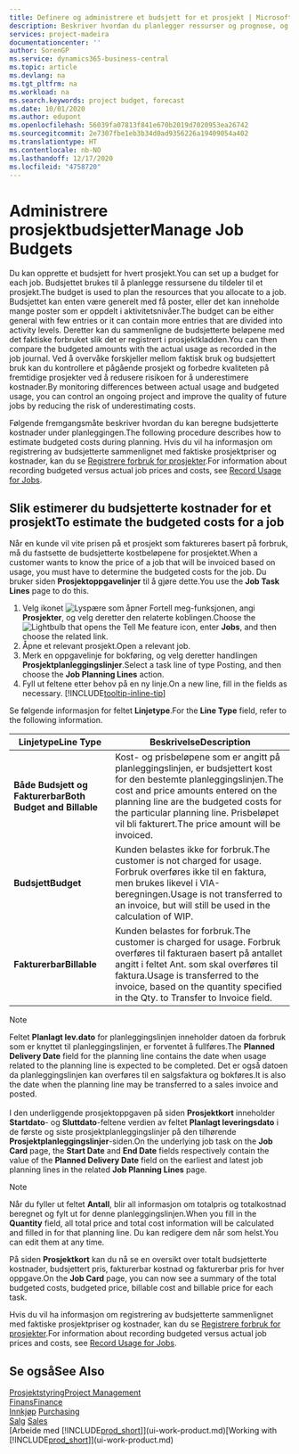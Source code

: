 ```yaml
---
title: Definere og administrere et budsjett for et prosjekt | Microsoft-dokumentasjon
description: Beskriver hvordan du planlegger ressurser og prognose, og styrer prosjektkostnader ved å definere et budsjett for hvert prosjekt.
services: project-madeira
documentationcenter: ''
author: SorenGP
ms.service: dynamics365-business-central
ms.topic: article
ms.devlang: na
ms.tgt_pltfrm: na
ms.workload: na
ms.search.keywords: project budget, forecast
ms.date: 10/01/2020
ms.author: edupont
ms.openlocfilehash: 56039fa07813f841e670b2019d7020953ea26742
ms.sourcegitcommit: 2e7307fbe1eb3b34d0ad9356226a19409054a402
ms.translationtype: HT
ms.contentlocale: nb-NO
ms.lasthandoff: 12/17/2020
ms.locfileid: "4758720"
---
```

# <a name="manage-job-budgets"></a><span data-ttu-id="4af0e-103">Administrere prosjektbudsjetter</span><span class="sxs-lookup"><span data-stu-id="4af0e-103">Manage Job Budgets</span></span>
<span data-ttu-id="4af0e-104">Du kan opprette et budsjett for hvert prosjekt.</span><span class="sxs-lookup"><span data-stu-id="4af0e-104">You can set up a budget for each job.</span></span> <span data-ttu-id="4af0e-105">Budsjettet brukes til å planlegge ressursene du tildeler til et prosjekt.</span><span class="sxs-lookup"><span data-stu-id="4af0e-105">The budget is used to plan the resources that you allocate to a job.</span></span> <span data-ttu-id="4af0e-106">Budsjettet kan enten være generelt med få poster, eller det kan inneholde mange poster som er oppdelt i aktivitetsnivåer.</span><span class="sxs-lookup"><span data-stu-id="4af0e-106">The budget can be either general with few entries or it can contain more entries that are divided into activity levels.</span></span> <span data-ttu-id="4af0e-107">Deretter kan du sammenligne de budsjetterte beløpene med det faktiske forbruket slik det er registrert i prosjektkladden.</span><span class="sxs-lookup"><span data-stu-id="4af0e-107">You can then compare the budgeted amounts with the actual usage as recorded in the job journal.</span></span> <span data-ttu-id="4af0e-108">Ved å overvåke forskjeller mellom faktisk bruk og budsjettert bruk kan du kontrollere et pågående prosjekt og forbedre kvaliteten på fremtidige prosjekter ved å redusere risikoen for å underestimere kostnader.</span><span class="sxs-lookup"><span data-stu-id="4af0e-108">By monitoring differences between actual usage and budgeted usage, you can control an ongoing project and improve the quality of future jobs by reducing the risk of underestimating costs.</span></span>

<span data-ttu-id="4af0e-109">Følgende fremgangsmåte beskriver hvordan du kan beregne budsjetterte kostnader under planleggingen.</span><span class="sxs-lookup"><span data-stu-id="4af0e-109">The following procedure describes how to estimate budgeted costs during planning.</span></span> <span data-ttu-id="4af0e-110">Hvis du vil ha informasjon om registrering av budsjetterte sammenlignet med faktiske prosjektpriser og kostnader, kan du se [Registrere forbruk for prosjekter](projects-how-record-job-usage.md).</span><span class="sxs-lookup"><span data-stu-id="4af0e-110">For information about recording budgeted versus actual job prices and costs, see [Record Usage for Jobs](projects-how-record-job-usage.md).</span></span>  

## <a name="to-estimate-the-budgeted-costs-for-a-job"></a><a name="JobBudgetCosts"></a> <span data-ttu-id="4af0e-111">Slik estimerer du budsjetterte kostnader for et prosjekt</span><span class="sxs-lookup"><span data-stu-id="4af0e-111">To estimate the budgeted costs for a job</span></span>
<span data-ttu-id="4af0e-112">Når en kunde vil vite prisen på et prosjekt som faktureres basert på forbruk, må du fastsette de budsjetterte kostbeløpene for prosjektet.</span><span class="sxs-lookup"><span data-stu-id="4af0e-112">When a customer wants to know the price of a job that will be invoiced based on usage, you must have to determine the budgeted costs for the job.</span></span> <span data-ttu-id="4af0e-113">Du bruker siden **Prosjektoppgavelinjer** til å gjøre dette.</span><span class="sxs-lookup"><span data-stu-id="4af0e-113">You use the **Job Task Lines** page to do this.</span></span>

1. <span data-ttu-id="4af0e-114">Velg ikonet ![Lyspære som åpner Fortell meg-funksjonen](media/ui-search/search_small.png "Fortell hva du vil gjøre"), angi **Prosjekter**, og velg deretter den relaterte koblingen.</span><span class="sxs-lookup"><span data-stu-id="4af0e-114">Choose the ![Lightbulb that opens the Tell Me feature](media/ui-search/search_small.png "Tell me what you want to do") icon, enter **Jobs**, and then choose the related link.</span></span>  
2. <span data-ttu-id="4af0e-115">Åpne et relevant prosjekt.</span><span class="sxs-lookup"><span data-stu-id="4af0e-115">Open a relevant job.</span></span>
3. <span data-ttu-id="4af0e-116">Merk en oppgavelinje for bokføring, og velg deretter handlingen **Prosjektplanleggingslinjer**.</span><span class="sxs-lookup"><span data-stu-id="4af0e-116">Select a task line of type Posting, and then choose the **Job Planning Lines** action.</span></span>
4. <span data-ttu-id="4af0e-117">Fyll ut feltene etter behov på en ny linje.</span><span class="sxs-lookup"><span data-stu-id="4af0e-117">On a new line, fill in the fields as necessary.</span></span> [!INCLUDE[tooltip-inline-tip](includes/tooltip-inline-tip_md.md)]   

<span data-ttu-id="4af0e-118">Se følgende informasjon for feltet **Linjetype**.</span><span class="sxs-lookup"><span data-stu-id="4af0e-118">For the **Line Type** field, refer to the following information.</span></span>  

| <span data-ttu-id="4af0e-119">Linjetype</span><span class="sxs-lookup"><span data-stu-id="4af0e-119">Line Type</span></span> | <span data-ttu-id="4af0e-120">Beskrivelse</span><span class="sxs-lookup"><span data-stu-id="4af0e-120">Description</span></span> |
| --- | --- |
| <span data-ttu-id="4af0e-121">**Både Budsjett og Fakturerbar**</span><span class="sxs-lookup"><span data-stu-id="4af0e-121">**Both Budget and Billable**</span></span> |<span data-ttu-id="4af0e-122">Kost- og prisbeløpene som er angitt på planleggingslinjen, er budsjettert kost for den bestemte planleggingslinjen.</span><span class="sxs-lookup"><span data-stu-id="4af0e-122">The cost and price amounts entered on the planning line are the budgeted costs for the particular planning line.</span></span> <span data-ttu-id="4af0e-123">Prisbeløpet vil bli fakturert.</span><span class="sxs-lookup"><span data-stu-id="4af0e-123">The price amount will be invoiced.</span></span> |
| <span data-ttu-id="4af0e-124">**Budsjett**</span><span class="sxs-lookup"><span data-stu-id="4af0e-124">**Budget**</span></span> |<span data-ttu-id="4af0e-125">Kunden belastes ikke for forbruk.</span><span class="sxs-lookup"><span data-stu-id="4af0e-125">The customer is not charged for usage.</span></span> <span data-ttu-id="4af0e-126">Forbruk overføres ikke til en faktura, men brukes likevel i VIA-beregningen.</span><span class="sxs-lookup"><span data-stu-id="4af0e-126">Usage is not transferred to an invoice, but will still be used in the calculation of WIP.</span></span> |
| <span data-ttu-id="4af0e-127">**Fakturerbar**</span><span class="sxs-lookup"><span data-stu-id="4af0e-127">**Billable**</span></span> |<span data-ttu-id="4af0e-128">Kunden belastes for forbruk.</span><span class="sxs-lookup"><span data-stu-id="4af0e-128">The customer is charged for usage.</span></span> <span data-ttu-id="4af0e-129">Forbruk overføres til fakturaen basert på antallet angitt i feltet Ant. som skal overføres til faktura.</span><span class="sxs-lookup"><span data-stu-id="4af0e-129">Usage is transferred to the invoice, based on the quantity specified in the Qty. to Transfer to Invoice field.</span></span> |

> [!NOTE]  
> <span data-ttu-id="4af0e-130">Feltet **Planlagt lev.dato** for planleggingslinjen inneholder datoen da forbruk som er knyttet til planleggingslinjen, er forventet å fullføres.</span><span class="sxs-lookup"><span data-stu-id="4af0e-130">The **Planned Delivery Date** field for the planning line contains the date when usage related to the planning line is expected to be completed.</span></span> <span data-ttu-id="4af0e-131">Det er også datoen da planleggingslinjen kan overføres til en salgsfaktura og bokføres.</span><span class="sxs-lookup"><span data-stu-id="4af0e-131">It is also the date when the planning line may be transferred to a sales invoice and posted.</span></span> <br /><br /> <span data-ttu-id="4af0e-132">I den underliggende prosjektoppgaven på siden **Prosjektkort** inneholder **Startdato**- og **Sluttdato**-feltene verdien av feltet **Planlagt leveringsdato** i de første og siste prosjektplanleggingslinjer på den tilhørende **Prosjektplanleggingslinjer**-siden.</span><span class="sxs-lookup"><span data-stu-id="4af0e-132">On the underlying job task on the **Job Card** page, the **Start Date** and **End Date** fields respectively contain the value of the **Planned Delivery Date** field on the earliest and latest job planning lines in the related **Job Planning Lines** page.</span></span>

> [!NOTE]  
>   <span data-ttu-id="4af0e-133">Når du fyller ut feltet **Antall**, blir all informasjon om totalpris og totalkostnad beregnet og fylt ut for denne planleggingslinjen.</span><span class="sxs-lookup"><span data-stu-id="4af0e-133">When you fill in the **Quantity** field, all total price and total cost information will be calculated and filled in for that planning line.</span></span> <span data-ttu-id="4af0e-134">Du kan redigere dem når som helst.</span><span class="sxs-lookup"><span data-stu-id="4af0e-134">You can edit them at any time.</span></span>

<span data-ttu-id="4af0e-135">På siden **Prosjektkort** kan du nå se en oversikt over totalt budsjetterte kostnader, budsjettert pris, fakturerbar kostnad og fakturerbar pris for hver oppgave.</span><span class="sxs-lookup"><span data-stu-id="4af0e-135">On the **Job Card** page, you can now see a summary of the total budgeted costs, budgeted price, billable cost and billable price for each task.</span></span>

<span data-ttu-id="4af0e-136">Hvis du vil ha informasjon om registrering av budsjetterte sammenlignet med faktiske prosjektpriser og kostnader, kan du se [Registrere forbruk for prosjekter](projects-how-record-job-usage.md).</span><span class="sxs-lookup"><span data-stu-id="4af0e-136">For information about recording budgeted versus actual job prices and costs, see [Record Usage for Jobs](projects-how-record-job-usage.md).</span></span>

## <a name="see-also"></a><span data-ttu-id="4af0e-137">Se også</span><span class="sxs-lookup"><span data-stu-id="4af0e-137">See Also</span></span>
[<span data-ttu-id="4af0e-138">Prosjektstyring</span><span class="sxs-lookup"><span data-stu-id="4af0e-138">Project Management</span></span>](projects-manage-projects.md)  
[<span data-ttu-id="4af0e-139">Finans</span><span class="sxs-lookup"><span data-stu-id="4af0e-139">Finance</span></span>](finance.md)  
<span data-ttu-id="4af0e-140">[Innkjøp](purchasing-manage-purchasing.md)       </span><span class="sxs-lookup"><span data-stu-id="4af0e-140">[Purchasing](purchasing-manage-purchasing.md)       </span></span>  
<span data-ttu-id="4af0e-141">[Salg](sales-manage-sales.md)    </span><span class="sxs-lookup"><span data-stu-id="4af0e-141">[Sales](sales-manage-sales.md)    </span></span>  
<span data-ttu-id="4af0e-142">[Arbeide med [!INCLUDE[prod_short](includes/prod_short.md)]](ui-work-product.md)</span><span class="sxs-lookup"><span data-stu-id="4af0e-142">[Working with [!INCLUDE[prod_short](includes/prod_short.md)]](ui-work-product.md)</span></span>  
